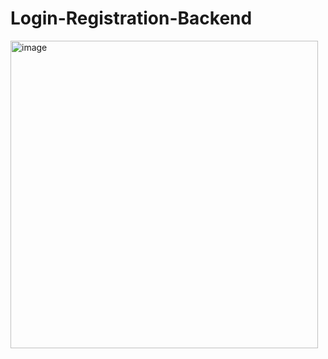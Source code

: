 ﻿# Login-Registration-Backend
<img width="492" alt="image" src="https://user-images.githubusercontent.com/100998739/224073948-7f6d9900-2260-4149-8e5d-42a2893ec570.png">
